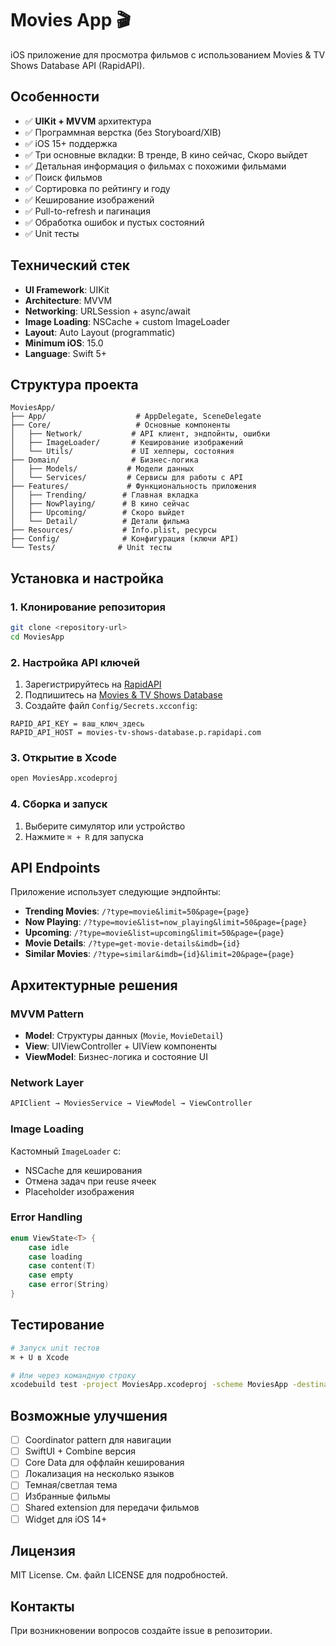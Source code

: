 # Movies App 🎬

iOS приложение для просмотра фильмов с использованием Movies & TV Shows Database API (RapidAPI).

## Особенности

- ✅ **UIKit + MVVM** архитектура
- ✅ Программная верстка (без Storyboard/XIB)
- ✅ iOS 15+ поддержка
- ✅ Три основные вкладки: В тренде, В кино сейчас, Скоро выйдет
- ✅ Детальная информация о фильмах с похожими фильмами
- ✅ Поиск фильмов
- ✅ Сортировка по рейтингу и году
- ✅ Кеширование изображений
- ✅ Pull-to-refresh и пагинация
- ✅ Обработка ошибок и пустых состояний
- ✅ Unit тесты

## Технический стек

- **UI Framework**: UIKit
- **Architecture**: MVVM
- **Networking**: URLSession + async/await
- **Image Loading**: NSCache + custom ImageLoader
- **Layout**: Auto Layout (programmatic)
- **Minimum iOS**: 15.0
- **Language**: Swift 5+

## Структура проекта

```
MoviesApp/
├── App/                    # AppDelegate, SceneDelegate
├── Core/                   # Основные компоненты
│   ├── Network/           # API клиент, эндпойнты, ошибки
│   ├── ImageLoader/       # Кеширование изображений
│   └── Utils/             # UI хелперы, состояния
├── Domain/                # Бизнес-логика
│   ├── Models/           # Модели данных
│   └── Services/         # Сервисы для работы с API
├── Features/             # Функциональность приложения
│   ├── Trending/        # Главная вкладка
│   ├── NowPlaying/      # В кино сейчас
│   ├── Upcoming/        # Скоро выйдет
│   └── Detail/          # Детали фильма
├── Resources/           # Info.plist, ресурсы
├── Config/              # Конфигурация (ключи API)
└── Tests/              # Unit тесты
```

## Установка и настройка

### 1. Клонирование репозитория

```bash
git clone <repository-url>
cd MoviesApp
```

### 2. Настройка API ключей

1. Зарегистрируйтесь на [RapidAPI](https://rapidapi.com/)
2. Подпишитесь на [Movies & TV Shows Database](https://rapidapi.com/SAdrian/api/movies-tv-shows-database/)
3. Создайте файл `Config/Secrets.xcconfig`:

```
RAPID_API_KEY = ваш_ключ_здесь
RAPID_API_HOST = movies-tv-shows-database.p.rapidapi.com
```

### 3. Открытие в Xcode

```bash
open MoviesApp.xcodeproj
```

### 4. Сборка и запуск

1. Выберите симулятор или устройство
2. Нажмите `⌘ + R` для запуска

## API Endpoints

Приложение использует следующие эндпойнты:

- **Trending Movies**: `/?type=movie&limit=50&page={page}`
- **Now Playing**: `/?type=movie&list=now_playing&limit=50&page={page}`
- **Upcoming**: `/?type=movie&list=upcoming&limit=50&page={page}`
- **Movie Details**: `/?type=get-movie-details&imdb={id}`
- **Similar Movies**: `/?type=similar&imdb={id}&limit=20&page={page}`

## Архитектурные решения

### MVVM Pattern

- **Model**: Структуры данных (`Movie`, `MovieDetail`)
- **View**: UIViewController + UIView компоненты
- **ViewModel**: Бизнес-логика и состояние UI

### Network Layer

```swift
APIClient → MoviesService → ViewModel → ViewController
```

### Image Loading

Кастомный `ImageLoader` с:
- NSCache для кеширования
- Отмена задач при reuse ячеек
- Placeholder изображения

### Error Handling

```swift
enum ViewState<T> {
    case idle
    case loading
    case content(T)
    case empty
    case error(String)
}
```

## Тестирование

```bash
# Запуск unit тестов
⌘ + U в Xcode

# Или через командную строку
xcodebuild test -project MoviesApp.xcodeproj -scheme MoviesApp -destination 'platform=iOS Simulator,name=iPhone 15'
```

## Возможные улучшения

- [ ] Coordinator pattern для навигации
- [ ] SwiftUI + Combine версия
- [ ] Core Data для оффлайн кеширования
- [ ] Локализация на несколько языков
- [ ] Темная/светлая тема
- [ ] Избранные фильмы
- [ ] Shared extension для передачи фильмов
- [ ] Widget для iOS 14+

## Лицензия

MIT License. См. файл LICENSE для подробностей.

## Контакты

При возникновении вопросов создайте issue в репозитории.
